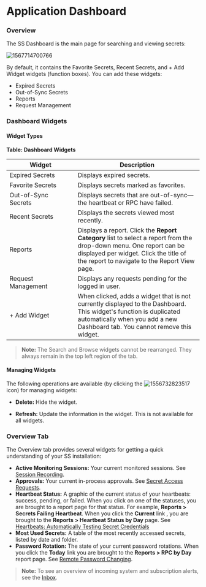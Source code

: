 [title]: # (Application Dashboard)
[tags]: # (XXX)
[priority]: # (40)

# Application Dashboard

### Overview

The SS Dashboard is the main page for searching and viewing secrets: 

![1567714700766](assets/1567714700766.png)

By default, it contains the Favorite Secrets, Recent Secrets, and + Add Widget widgets (function boxes). You can add these widgets:

- Expired Secrets
- Out-of-Sync Secrets
- Reports
- Request Management

### Dashboard Widgets

#### Widget Types

**Table: Dashboard Widgets**

| Widget                                                       | Description                                                  |
| ------------------------------------------------------------ | ------------------------------------------------------------ |
| Expired&nbsp;Secrets&nbsp;&nbsp;&nbsp;&nbsp;&nbsp;&nbsp;&nbsp;&nbsp;&nbsp;&nbsp; | Displays expired secrets.                                    |
| Favorite Secrets                                             | Displays secrets marked as favorites.                        |
| Out-of-Sync Secrets                                          | Displays secrets that are out-of-sync—the heartbeat or RPC have failed. |
| Recent Secrets                                               | Displays the secrets viewed most recently.                   |
| Reports                                                      | Displays a report. Click the **Report Category** list to select a report from the drop-down menu. One report can be displayed per widget. Click the title of the report to navigate to the Report View page. |
| Request Management                                           | Displays any requests pending for the logged in user.        |
| + Add Widget                                                 | When clicked, adds a widget that is not currently displayed to the Dashboard. This widget's function is duplicated automatically when you add a new Dashboard tab. You cannot remove this widget. |

> **Note:** The Search and Browse widgets cannot be rearranged. They always remain in the top left region of the tab.

#### Managing Widgets

The following operations are available (by clicking the ![1556732823517](assets/1556732823517.png) icon) for managing widgets:

- **Delete:** Hide the widget.

- **Refresh:** Update the information in the widget. This is not available for all widgets.

### Overview Tab

The Overview tab provides several widgets for getting a quick understanding of your SS installation:

- **Active Monitoring Sessions:** Your current monitored sessions. See [Session Recording](#session-recording).
- **Approvals:** Your current in-process approvals. See [Secret Access Requests](#secret-access-requests).
- **Heartbeat Status:** A graphic of the current status of your heartbeats: success, pending, or failed. When you click on one of the statuses, you are brought to a report page for that status. For example, **Reports \> Secrets Failing Heartbeat**. When you click the **Current** link , you are brought to the **Reports \> Heartbeat Status by Day** page. See [Heartbeats: Automatically Testing Secret Credentials](#Heartbeats:-Automatically-Testing-Secret-Credentials)
- **Most Used Secrets:** A table of the most recently accessed secrets, listed by date and folder.
- **Password Rotation:** The state of your current password rotations. When you click the **Today** link you are brought to the **Reports \> RPC by Day** report page. See [Remote Password Changing](#remote-password-changing-(rpc)).

> **Note:** To see an overview of incoming system and subscription alerts, see the [Inbox](#alert-notification-center-(Inbox)).
